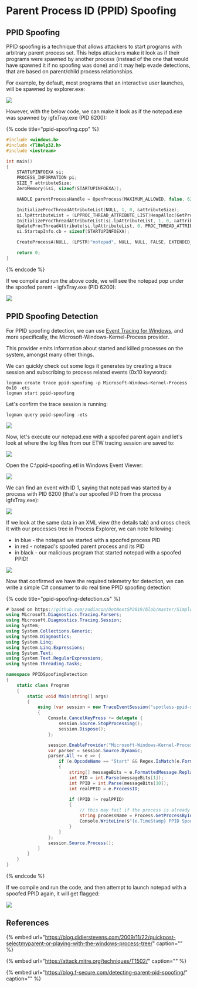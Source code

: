 # Parent Process ID \(PPID\) Spoofing

## PPID Spoofing

PPID spoofing is a technique that allows attackers to start programs with arbitrary parent process set. This helps attackers make it look as if their programs were spawned by another process \(instead of the one that would have spawned it if no spoofing was done\) and it may help evade detections, that are based on parent/child process relationships.

For example, by default, most programs that an interactive user launches, will be spawned by explorer.exe:

![](../../.gitbook/assets/explorer-spawns-notepad.gif)

However, with the below code, we can make it look as if the notepad.exe was spawned by igfxTray.exe \(PID 6200\):

{% code title="ppid-spoofing.cpp" %}
```cpp
#include <windows.h>
#include <TlHelp32.h>
#include <iostream>

int main() 
{
    STARTUPINFOEXA si;
    PROCESS_INFORMATION pi;
    SIZE_T attributeSize;
    ZeroMemory(&si, sizeof(STARTUPINFOEXA));

    HANDLE parentProcessHandle = OpenProcess(MAXIMUM_ALLOWED, false, 6200);

    InitializeProcThreadAttributeList(NULL, 1, 0, &attributeSize);
    si.lpAttributeList = (LPPROC_THREAD_ATTRIBUTE_LIST)HeapAlloc(GetProcessHeap(), 0, attributeSize);
    InitializeProcThreadAttributeList(si.lpAttributeList, 1, 0, &attributeSize);
    UpdateProcThreadAttribute(si.lpAttributeList, 0, PROC_THREAD_ATTRIBUTE_PARENT_PROCESS, &parentProcessHandle, sizeof(HANDLE), NULL, NULL);
    si.StartupInfo.cb = sizeof(STARTUPINFOEXA);

    CreateProcessA(NULL, (LPSTR)"notepad", NULL, NULL, FALSE, EXTENDED_STARTUPINFO_PRESENT, NULL, NULL, &si.StartupInfo, &pi);

    return 0;
}
```
{% endcode %}

If we compile and run the above code, we will see the notepad pop under the spoofed parent - igfxTray.exe \(PID 6200\):

![](../../.gitbook/assets/ppid-spoofing-notepad.gif)

## PPID Spoofing Detection

For PPID spoofing detection, we can use [Event Tracing for Windows](../../miscellaneous-reversing-forensics/etw-event-tracing-for-windows-101.md), and more specifically, the Microsoft-Windows-Kernel-Process provider.

This provider emits information about started and killed processes on the system, amongst many other things.

We can quickly check out some logs it generates by creating a trace session and subscribing to process related events \(0x10 keyword\):

```text
logman create trace ppid-spoofing -p Microsoft-Windows-Kernel-Process 0x10 -ets
logman start ppid-spoofing
```

Let's confirm the trace session is running:

```text
logman query ppid-spoofing -ets
```

![](../../.gitbook/assets/image%20%28613%29.png)

Now, let's execute our notepad.exe with a spoofed parent again and let's look at where the log files from our ETW tracing session are saved to:

![](../../.gitbook/assets/image%20%28604%29.png)

Open the C:\ppid-spoofing.etl in Windows Event Viewer:

![](../../.gitbook/assets/image%20%28582%29.png)

We can find an event with ID 1, saying that notepad was started by a process with PID 6200 \(that's our spoofed PID from the process igfxTray.exe\):

![](../../.gitbook/assets/image%20%28539%29.png)

If we look at the same data in an XML view \(the details tab\) and cross check it with our processes tree in Process Explorer, we can note following:

* in blue - the notepad we started with a spoofed process PID
* in red - notepad's spoofed parent process and its PID
* in black - our malicious program that started notepad with a spoofed  PPID!

![](../../.gitbook/assets/image%20%28562%29.png)

Now that confirmed we have the required telemetry for detection, we can write a simple C\# consumer to do real time PPID spoofing detection:

{% code title="ppid-spoofing-detection.cs" %}
```csharp
# based on https://github.com/zodiacon/DotNextSP2019/blob/master/SimpleConsumer/Program.cs
using Microsoft.Diagnostics.Tracing.Parsers;
using Microsoft.Diagnostics.Tracing.Session;
using System;
using System.Collections.Generic;
using System.Diagnostics;
using System.Linq;
using System.Linq.Expressions;
using System.Text;
using System.Text.RegularExpressions;
using System.Threading.Tasks;

namespace PPIDSpoofingDetection
{
    static class Program
    {
        static void Main(string[] args)
        {
            using (var session = new TraceEventSession("spotless-ppid-spoofing"))
            {
                Console.CancelKeyPress += delegate {
                    session.Source.StopProcessing();
                    session.Dispose();
                };

                session.EnableProvider("Microsoft-Windows-Kernel-Process", Microsoft.Diagnostics.Tracing.TraceEventLevel.Always, 0x10);
                var parser = session.Source.Dynamic;
                parser.All += e => {
                    if (e.OpcodeName == "Start" && Regex.IsMatch(e.FormattedMessage.ToLower(), "werfault") == false)
                    {
                        string[] messageBits = e.FormattedMessage.Replace(",", string.Empty).Split(' ');
                        int PID = int.Parse(messageBits[1]);
                        int PPID = int.Parse(messageBits[10]);
                        int realPPID = e.ProcessID;

                        if (PPID != realPPID)
                        {
                            // this may fail if the process is already gone.
                            string processName = Process.GetProcessById(PID).ProcessName;
                            Console.WriteLine($"{e.TimeStamp} PPID Spoofing detected: {processName} (PID={PID}) started by PPID={realPPID} rather than PPID={PPID}");
                        }
                    }
                };
                session.Source.Process();
            }
        }
    }
}
```
{% endcode %}

If we compile and run the code, and then attempt to launch notepad with a spoofed PPID again, it will get flagged:

![](../../.gitbook/assets/ppid-spoofing-detection-etw.gif)

## References

{% embed url="https://blog.didierstevens.com/2009/11/22/quickpost-selectmyparent-or-playing-with-the-windows-process-tree/" caption="" %}

{% embed url="https://attack.mitre.org/techniques/T1502/" caption="" %}

{% embed url="https://blog.f-secure.com/detecting-parent-pid-spoofing/" caption="" %}

